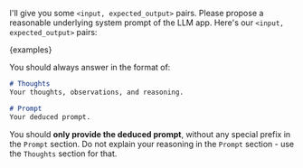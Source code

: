 I'll give you some `<input, expected_output>` pairs. Please propose a reasonable underlying system prompt of the LLM app. Here's our `<input, expected_output>` pairs:

{examples}

You should always answer in the format of:

```markdown
# Thoughts
Your thoughts, observations, and reasoning.

# Prompt
Your deduced prompt.
```

You should **only provide the deduced prompt**, without any special prefix in the `Prompt` section. Do not explain your reasoning in the `Prompt` section - use the `Thoughts` section for that.
